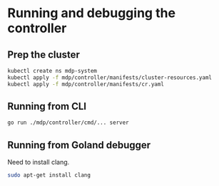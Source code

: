 # Running and debugging the controller

## Prep the cluster

```bash
kubectl create ns mdp-system
kubectl apply -f mdp/controller/manifests/cluster-resources.yaml
kubectl apply -f mdp/controller/manifests/cr.yaml
```

## Running from CLI

```bash
go run ./mdp/controller/cmd/... server
```

## Running from Goland debugger

Need to install clang.

```bash
sudo apt-get install clang
```
